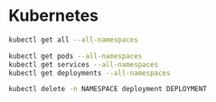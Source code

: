 # Kubernetes

```bash
kubectl get all --all-namespaces
```

```bash
kubectl get pods --all-namespaces
kubectl get services --all-namespaces
kubectl get deployments --all-namespaces
```

```bash
kubectl delete -n NAMESPACE deployment DEPLOYMENT
```
